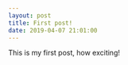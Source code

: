 ```yaml
---
layout: post
title: First post!
date: 2019-04-07 21:01:00
---
```


This is my first post, how exciting!
